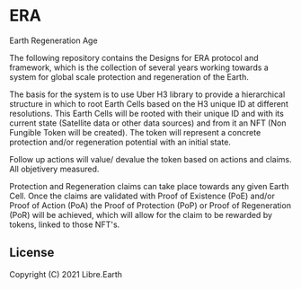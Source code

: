 # ERA
Earth Regeneration Age

The following repository contains the Designs for ERA protocol and framework, which is the collection of several years working towards a system for global scale protection and regeneration of the Earth. 

The basis for the system is to use Uber H3 library to provide a hierarchical structure in which to root Earth Cells based on the H3 unique ID at different resolutions. This Earth Cells will be rooted with their unique ID and with its current state (Satellite data or other data sources) and from it an NFT (Non Fungible Token will be created). The token will represent a concrete protection and/or regeneration potential with an initial state.

Follow up actions will value/ devalue the token based on actions and claims. All objetivery measured. 

Protection and Regeneration claims can take place towards any given Earth Cell. Once the claims are validated with Proof of Existence (PoE) and/or Proof of Action (PoA) the Proof of Protection (PoP) or Proof of Regeneration (PoR) will be achieved, which will allow for the claim to be rewarded by tokens, linked to those NFT's.

## License
Copyright (C) 2021 Libre.Earth



